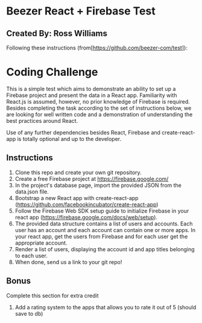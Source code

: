 # Beezer React + Firebase Test

## Created By: Ross Williams

Following these instructions (from[https://github.com/beezer-com/test]):
# Coding Challenge
This is a simple test which aims to demonstrate an ability to set up a Firebase project and present the data in a React app. Familiarity with React.js is assumed, however, no prior knowledge of Firebase is required. Besides completing the task according to the set of instructions below, we are looking for well written code and a demonstration of understanding the best practices around React.

Use of any further dependencies besides React, Firebase and create-react-app is totally optional and up to the developer.

## Instructions

1. Clone this repo and create your own git repository.
2. Create a free Firebase project at https://firebase.google.com/
3. In the project's database page, import the provided JSON from the data.json file.
4. Bootstrap a new React app with create-react-app (https://github.com/facebookincubator/create-react-app)
5. Follow the Firebase Web SDK setup guide to initialize Firebase in your react app (https://firebase.google.com/docs/web/setup).
6. The provided data structure contains a list of users and accounts. Each user has an account and each account can contain one or more apps. In your react app, get the users from Firebase and for each user get the appropriate account.
7. Render a list of users, displaying the account id and app titles belonging to each user.
8. When done, send us a link to your git repo!

## Bonus
Complete this section for extra credit

1. Add a rating system to the apps that allows you to rate it out of 5 (should save to db)
